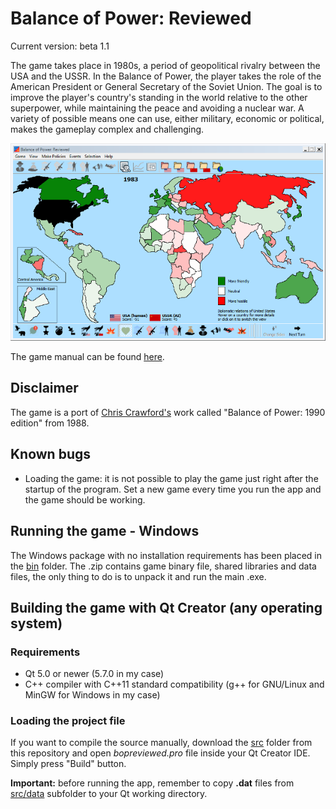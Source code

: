 # Balance of Power: Reviewed

Current version: beta 1.1

The game takes place in 1980s, a period of geopolitical rivalry between the USA and the USSR. In the Balance of Power, the player takes the role of the American President or General Secretary of the Soviet Union. The goal is to improve the player's country's standing in the world relative to the other superpower, while maintaining the peace and avoiding a nuclear war. A variety of possible means one can use, either military, economic or political, makes the gameplay complex and challenging. 

![In-game screenshot](https://github.com/tomaszcib/Balance-of-Power-Reviewed/blob/master/thumbnail.png)

The game manual can be found [here](http://www.atarimania.com/game-atari-st-balance-of-power-the-1990-edition_8658.html).

## Disclaimer
The game is a port of [Chris Crawford's](http://www.erasmatazz.com/) work called "Balance of Power: 1990 edition" from 1988.

## Known bugs
* Loading the game: it is not possible to play the game just right after the startup of the program. Set a new game every time you run the app and the game should be working.

## Running the game - Windows
The Windows package with no installation requirements has been placed in the [bin](bin/) folder. The .zip contains game binary file, shared libraries and data files, the only thing to do is to unpack it and run the main .exe.

## Building the game with Qt Creator (any operating system)
### Requirements
* Qt 5.0 or newer (5.7.0 in my case)
* C++ compiler with C++11 standard compatibility (g++ for GNU/Linux and MinGW for Windows in my case)

### Loading the project file
If you want to compile the source manually, download the [src](src/) folder from this repository and open *bopreviewed.pro* file inside your Qt Creator IDE. Simply press "Build" button.

**Important:** before running the app, remember to copy **.dat** files from [src/data](src/data/) subfolder to your Qt working directory.
